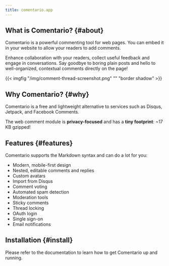 ```yaml
---
title: comentario.app
---
```


## What is Comentario? {#about}

Comentario is a powerful commenting tool for web pages. You can embed it in your website to allow your readers to add comments.

Enhance collaboration with your readers, collect useful feedback and engage in conversations. Say goodbye to boring plain posts and hello to well-organized, contextual comments directly on the page!

{{< imgfig "/img/comment-thread-screenshot.png" "" "border shadow" >}}

## Why Comentario? {#why}

Comentario is a free and lightweight alternative to services such as Disqus, Jetpack, and Facebook Comments.

The web comment module is **privacy-focused** and has a **tiny footprint**: ~17 KB gzipped! 

## Features {#features}

Comentario supports the Markdown syntax and can do a lot for you:

* Modern, mobile-first design
* Nested, editable comments and replies
* Custom avatars
* Import from Disqus
* Comment voting
* Automated spam detection
* Moderation tools
* Sticky comments
* Thread locking
* OAuth login
* Single sign-on
* Email notifications

## Installation {#install}

Please refer to the [](/getting-started/installation) documentation to learn how to get Comentario up and running.
